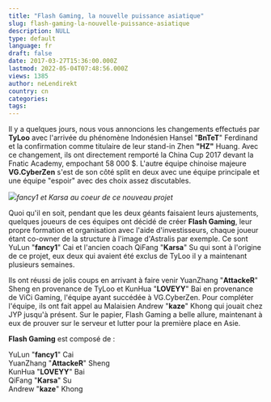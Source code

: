 ```yaml
---
title: "Flash Gaming, la nouvelle puissance asiatique"
slug: flash-gaming-la-nouvelle-puissance-asiatique
description: NULL
type: default
language: fr
draft: false
date: 2017-03-27T15:36:00.000Z
lastmod: 2022-05-04T07:48:56.000Z
views: 1385
author: neLendirekt
country: cn
categories:
tags:
---
```

Il y a quelques jours, nous vous annoncions les changements effectués par **TyLoo** avec l'arrivée du phénomène Indonésien Hansel "**BnTeT**" Ferdinand et la confirmation comme titulaire de leur stand-in Zhen **"HZ"** Huang. Avec ce changement, ils ont directement remporté la China Cup 2017 devant la Fnatic Academy, empochant 58 000 $. L'autre équipe chinoise majeure **VG.CyberZen** s'est de son côté split en deux avec une équipe principale et une équipe "espoir" avec des choix assez discutables.

![](/storage/images/58d92575475b4_14818366259465jpeg.jpeg)_fancy1 et Karsa au coeur de ce nouveau projet_

Quoi qu'il en soit, pendant que les deux géants faisaient leurs ajustements, quelques joueurs de ces équipes ont décidé de créer **Flash Gaming**, leur propre formation et organisation avec l'aide d'investisseurs, chaque joueur étant co-owner de la structure à l'image d'Astralis par exemple. Ce sont YuLun "**fancy1**" Cai et l'ancien coach QiFang "**Karsa**" Su qui sont à l'origine de ce projet, eux deux qui avaient été exclus de TyLoo il y a maintenant plusieurs semaines.

Ils ont réussi de jolis coups en arrivant à faire venir YuanZhang "**AttackeR**" Sheng en provenance de TyLoo et KunHua "**LOVEYY**" Bai en provenance de ViCi Gaming, l'équipe ayant succédée à VG.CyberZen. Pour compléter l'équipe, ils ont fait appel au Malaisien Andrew "**kaze**" Khong qui jouait chez JYP jusqu'à présent. Sur le papier, Flash Gaming a belle allure, maintenant à eux de prouver sur le serveur et lutter pour la première place en Asie.

**Flash Gaming** est composé de :

YuLun "**fancy1**" Cai  
YuanZhang "**AttackeR**" Sheng  
KunHua "**LOVEYY**" Bai  
QiFang "**Karsa**" Su  
Andrew "**kaze**" Khong
